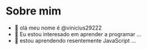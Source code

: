 # Sobre mim

- 👋 olá meu nome é @vinicius29222
- 👀 Eu estou interesado em aprender a programar ...
- 🌱 estou aprendendo resentemente JavaScript ...


<!---
vinicius29222/vinicius29222 is a ✨ special ✨ repository because its `README.md` (this file) appears on your GitHub profile.
You can click the Preview link to take a look at your changes.
--->
